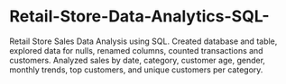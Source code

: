 # Retail-Store-Data-Analytics-SQL-
Retail Store Sales Data Analysis using SQL. Created database and table, explored data for nulls, renamed columns, counted transactions and customers. Analyzed sales by date, category, customer age, gender, monthly trends, top customers, and unique customers per category.
